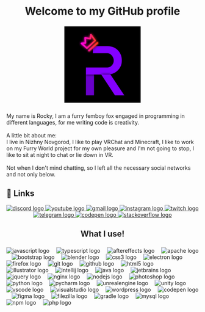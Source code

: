 <h1 align="center">Welcome to my GitHub profile</h1>

###

<div align="center">
  <img height="200" src="Logo_Discord.png"  />
</div>

###

<p align="left">My name is Rocky, I am a furry femboy fox engaged in programming in different languages, for me writing code is creativity.<br><br>A little bit about me:<br>I live in Nizhny Novgorod, I like to play VRChat and Minecraft, I like to work on my Furry World project for my own pleasure and I'm not going to stop, I like to sit at night to chat or lie down in VR.<br><br>Not when I don't mind chatting, so I left all the necessary social networks and not only below.</p>

###

## 🔗 Links

<div align="center">
  <a href="https:/furry-world-rocky.ru/discord" target="_blank">
    <img src="https://img.shields.io/static/v1?message=Discord&logo=discord&label=&color=7289DA&logoColor=white&labelColor=&style=for-the-badge" height="33" alt="discord logo"  />
  </a>
  <a href="https://www.youtube.com/@Furry_Rocky" target="_blank">
    <img src="https://img.shields.io/static/v1?message=Youtube&logo=youtube&label=&color=FF0000&logoColor=white&labelColor=&style=for-the-badge" height="33" alt="youtube logo"  />
  </a>
  <a href="mailto:admin@furry-world-rocky.ru" target="_blank">
    <img src="https://img.shields.io/static/v1?message=Gmail&logo=gmail&label=&color=D14836&logoColor=white&labelColor=&style=for-the-badge" height="33" alt="gmail logo"  />
  </a>
  <a href="https://www.instagram.com/furry_rocky_" target="_blank">
    <img src="https://img.shields.io/static/v1?message=Instagram&logo=instagram&label=&color=E4405F&logoColor=white&labelColor=&style=for-the-badge" height="33" alt="instagram logo"  />
  </a>
  <a href="https://twitch.tv/furryrockyfox" target="_blank">
    <img src="https://img.shields.io/static/v1?message=Twitch&logo=twitch&label=&color=9146FF&logoColor=white&labelColor=&style=for-the-badge" height="33" alt="twitch logo"  />
  </a>
  <a href="https://t.me/Furry_Rocky" target="_blank">
    <img src="https://img.shields.io/static/v1?message=Telegram&logo=telegram&label=&color=2CA5E0&logoColor=white&labelColor=&style=for-the-badge" height="33" alt="telegram logo"  />
  </a>
  <a href="https://codepen.io/furry_rocky" target="_blank">
    <img src="https://img.shields.io/static/v1?message=Codepen&logo=codepen&label=&color=000000&logoColor=white&labelColor=&style=for-the-badge" height="33" alt="codepen logo"  />
  </a>
  <a href="https://stackoverflow.com/users/26853343/furry-rocky" target="_blank">
    <img src="https://img.shields.io/static/v1?message=Stackoverflow&logo=stackoverflow&label=&color=FE7A16&logoColor=white&labelColor=&style=for-the-badge" height="33" alt="stackoverflow logo"  />
  </a>
</div>

###

<h2 align="center">What I use!</h2>

###

<div align="left">
  <img src="https://cdn.jsdelivr.net/gh/devicons/devicon/icons/javascript/javascript-original.svg" height="29" alt="javascript logo"  />
  <img width="10" />
  <img src="https://cdn.jsdelivr.net/gh/devicons/devicon/icons/typescript/typescript-original.svg" height="29" alt="typescript logo"  />
  <img width="10" />
  <img src="https://cdn.jsdelivr.net/gh/devicons/devicon/icons/aftereffects/aftereffects-original.svg" height="29" alt="aftereffects logo"  />
  <img width="10" />
  <img src="https://cdn.jsdelivr.net/gh/devicons/devicon/icons/apache/apache-original.svg" height="29" alt="apache logo"  />
  <img width="10" />
  <img src="https://cdn.jsdelivr.net/gh/devicons/devicon/icons/bootstrap/bootstrap-original.svg" height="29" alt="bootstrap logo"  />
  <img width="10" />
  <img src="https://cdn.jsdelivr.net/gh/devicons/devicon/icons/blender/blender-original.svg" height="29" alt="blender logo"  />
  <img width="10" />
  <img src="https://cdn.jsdelivr.net/gh/devicons/devicon/icons/css3/css3-original.svg" height="29" alt="css3 logo"  />
  <img width="10" />
  <img src="https://cdn.jsdelivr.net/gh/devicons/devicon/icons/electron/electron-original.svg" height="29" alt="electron logo"  />
  <img width="10" />
  <img src="https://cdn.jsdelivr.net/gh/devicons/devicon/icons/firefox/firefox-original.svg" height="29" alt="firefox logo"  />
  <img width="10" />
  <img src="https://cdn.jsdelivr.net/gh/devicons/devicon/icons/git/git-original.svg" height="29" alt="git logo"  />
  <img width="10" />
  <img src="https://cdn.jsdelivr.net/gh/devicons/devicon/icons/github/github-original.svg" height="29" alt="github logo"  />
  <img width="10" />
  <img src="https://cdn.jsdelivr.net/gh/devicons/devicon/icons/html5/html5-original.svg" height="29" alt="html5 logo"  />
  <img width="10" />
  <img src="https://cdn.jsdelivr.net/gh/devicons/devicon/icons/illustrator/illustrator-plain.svg" height="29" alt="illustrator logo"  />
  <img width="10" />
  <img src="https://cdn.jsdelivr.net/gh/devicons/devicon/icons/intellij/intellij-original.svg" height="29" alt="intellij logo"  />
  <img width="10" />
  <img src="https://cdn.jsdelivr.net/gh/devicons/devicon/icons/java/java-original.svg" height="29" alt="java logo"  />
  <img width="10" />
  <img src="https://cdn.jsdelivr.net/gh/devicons/devicon/icons/jetbrains/jetbrains-original.svg" height="29" alt="jetbrains logo"  />
  <img width="10" />
  <img src="https://cdn.jsdelivr.net/gh/devicons/devicon/icons/jquery/jquery-original.svg" height="29" alt="jquery logo"  />
  <img width="10" />
  <img src="https://cdn.jsdelivr.net/gh/devicons/devicon/icons/nginx/nginx-original.svg" height="29" alt="nginx logo"  />
  <img width="10" />
  <img src="https://cdn.jsdelivr.net/gh/devicons/devicon/icons/nodejs/nodejs-original.svg" height="29" alt="nodejs logo"  />
  <img width="10" />
  <img src="https://cdn.jsdelivr.net/gh/devicons/devicon/icons/photoshop/photoshop-plain.svg" height="29" alt="photoshop logo"  />
  <img width="10" />
  <img src="https://cdn.jsdelivr.net/gh/devicons/devicon/icons/python/python-original.svg" height="29" alt="python logo"  />
  <img width="10" />
  <img src="https://cdn.jsdelivr.net/gh/devicons/devicon/icons/pycharm/pycharm-original.svg" height="29" alt="pycharm logo"  />
  <img width="10" />
  <img src="https://cdn.jsdelivr.net/gh/devicons/devicon/icons/unrealengine/unrealengine-original.svg" height="29" alt="unrealengine logo"  />
  <img width="10" />
  <img src="https://cdn.jsdelivr.net/gh/devicons/devicon/icons/unity/unity-original.svg" height="29" alt="unity logo"  />
  <img width="10" />
  <img src="https://cdn.jsdelivr.net/gh/devicons/devicon/icons/vscode/vscode-original.svg" height="29" alt="vscode logo"  />
  <img width="10" />
  <img src="https://cdn.jsdelivr.net/gh/devicons/devicon/icons/visualstudio/visualstudio-plain.svg" height="29" alt="visualstudio logo"  />
  <img width="10" />
  <img src="https://cdn.jsdelivr.net/gh/devicons/devicon/icons/wordpress/wordpress-plain.svg" height="29" alt="wordpress logo"  />
  <img width="10" />
  <img src="https://cdn.jsdelivr.net/gh/devicons/devicon/icons/codepen/codepen-plain.svg" height="29" alt="codepen logo"  />
  <img width="10" />
  <img src="https://cdn.jsdelivr.net/gh/devicons/devicon/icons/figma/figma-original.svg" height="29" alt="figma logo"  />
  <img width="10" />
  <img src="https://cdn.jsdelivr.net/gh/devicons/devicon/icons/filezilla/filezilla-plain.svg" height="29" alt="filezilla logo"  />
  <img width="10" />
  <img src="https://cdn.jsdelivr.net/gh/devicons/devicon/icons/gradle/gradle-plain.svg" height="29" alt="gradle logo"  />
  <img width="10" />
  <img src="https://cdn.jsdelivr.net/gh/devicons/devicon/icons/mysql/mysql-original.svg" height="29" alt="mysql logo"  />
  <img width="10" />
  <img src="https://cdn.jsdelivr.net/gh/devicons/devicon/icons/npm/npm-original-wordmark.svg" height="29" alt="npm logo"  />
  <img width="10" />
  <img src="https://cdn.jsdelivr.net/gh/devicons/devicon/icons/php/php-original.svg" height="29" alt="php logo"  />
</div>

###
